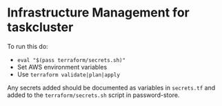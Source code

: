 Infrastructure Management for taskcluster
=========================================

To run this do:
 * `eval "$(pass terraform/secrets.sh)"`
 * Set AWS environment variables
 * Use `terraform validate|plan|apply`

Any secrets added should be documented as variables in `secrets.tf` and added
to the `terraform/secrets.sh` script in password-store.
